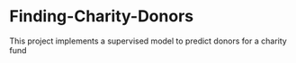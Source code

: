 # Finding-Charity-Donors
This project implements a supervised model to predict donors for a charity fund
